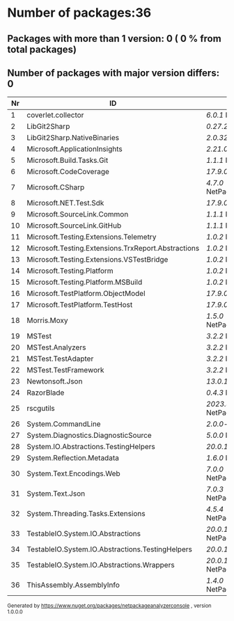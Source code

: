 
# Number of packages:36
## Packages with more than 1 version: 0 ( 0 % from total packages)

## Number of packages with major version differs: 0

|Nr|ID|References/Projects|
| ----------- | ----------- | ----------- |
| 1 | coverlet.collector  |    *6.0.1* NetPackageAnalyzerTests|
| 2 | LibGit2Sharp  |    *0.27.2* AnalyzeMerge,NetPackageAnalyzerConsole|
| 3 | LibGit2Sharp.NativeBinaries  |    *2.0.320* NetPackageAnalyzerConsole,AnalyzeMerge|
| 4 | Microsoft.ApplicationInsights  |    *2.21.0* NetPackageAnalyzerTests|
| 5 | Microsoft.Build.Tasks.Git  |    *1.1.1* NetPackageAnalyzerConsole|
| 6 | Microsoft.CodeCoverage  |    *17.9.0* NetPackageAnalyzerTests|
| 7 | Microsoft.CSharp  |    *4.7.0* NetPackageAnalyzerConsole,NetPackageAnalyzerWork,NetPackageAnalyzerObjects|
| 8 | Microsoft.NET.Test.Sdk  |    *17.9.0* NetPackageAnalyzerTests|
| 9 | Microsoft.SourceLink.Common  |    *1.1.1* NetPackageAnalyzerConsole|
| 10 | Microsoft.SourceLink.GitHub  |    *1.1.1* NetPackageAnalyzerConsole|
| 11 | Microsoft.Testing.Extensions.Telemetry  |    *1.0.2* NetPackageAnalyzerTests|
| 12 | Microsoft.Testing.Extensions.TrxReport.Abstractions  |    *1.0.2* NetPackageAnalyzerTests|
| 13 | Microsoft.Testing.Extensions.VSTestBridge  |    *1.0.2* NetPackageAnalyzerTests|
| 14 | Microsoft.Testing.Platform  |    *1.0.2* NetPackageAnalyzerTests|
| 15 | Microsoft.Testing.Platform.MSBuild  |    *1.0.2* NetPackageAnalyzerTests|
| 16 | Microsoft.TestPlatform.ObjectModel  |    *17.9.0* NetPackageAnalyzerTests|
| 17 | Microsoft.TestPlatform.TestHost  |    *17.9.0* NetPackageAnalyzerTests|
| 18 | Morris.Moxy  |    *1.5.0* NetPackageAnalyzerWork,NetPackageAnalyzerConsole,NetPackageAnalyzerTests|
| 19 | MSTest  |    *3.2.2* NetPackageAnalyzerTests|
| 20 | MSTest.Analyzers  |    *3.2.2* NetPackageAnalyzerTests|
| 21 | MSTest.TestAdapter  |    *3.2.2* NetPackageAnalyzerTests|
| 22 | MSTest.TestFramework  |    *3.2.2* NetPackageAnalyzerTests|
| 23 | Newtonsoft.Json  |    *13.0.1* NetPackageAnalyzerTests|
| 24 | RazorBlade  |    *0.4.3* NetPackageAnalyzerWork,AnalyzeMerge|
| 25 | rscgutils  |    *2023.827.1021* NetPackageAnalyzerWork,NetPackageAnalyzerConsole,NetPackageAnalyzerTests|
| 26 | System.CommandLine  |    *2.0.0-beta4.22272.1* NetPackageAnalyzerConsole|
| 27 | System.Diagnostics.DiagnosticSource  |    *5.0.0* NetPackageAnalyzerTests|
| 28 | System.IO.Abstractions.TestingHelpers  |    *20.0.15* NetPackageAnalyzerTests|
| 29 | System.Reflection.Metadata  |    *1.6.0* NetPackageAnalyzerTests|
| 30 | System.Text.Encodings.Web  |    *7.0.0* NetPackageAnalyzerConsole,NetPackageAnalyzerWork,NetPackageAnalyzerTests|
| 31 | System.Text.Json  |    *7.0.3* NetPackageAnalyzerConsole,NetPackageAnalyzerWork,NetPackageAnalyzerTests|
| 32 | System.Threading.Tasks.Extensions  |    *4.5.4* NetPackageAnalyzerConsole,NetPackageAnalyzerWork,NetPackageAnalyzerObjects|
| 33 | TestableIO.System.IO.Abstractions  |    *20.0.15* NetPackageAnalyzerConsole,NetPackageAnalyzerWork,NetPackageAnalyzerTests|
| 34 | TestableIO.System.IO.Abstractions.TestingHelpers  |    *20.0.15* NetPackageAnalyzerTests|
| 35 | TestableIO.System.IO.Abstractions.Wrappers  |    *20.0.15* NetPackageAnalyzerWork,NetPackageAnalyzerConsole,NetPackageAnalyzerTests|
| 36 | ThisAssembly.AssemblyInfo  |    *1.4.0* NetPackageAnalyzerConsole,NetPackageAnalyzerWork,NetPackageAnalyzerObjects|

<small>Generated  by https://www.nuget.org/packages/netpackageanalyzerconsole , version 1.0.0.0</small>
